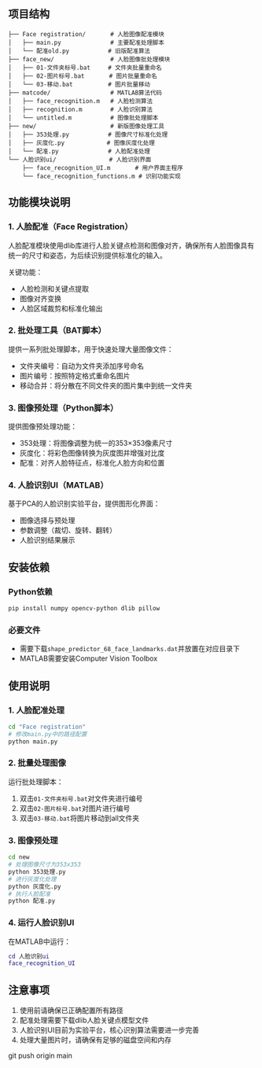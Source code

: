 ## 项目结构

```
├── Face registration/       # 人脸图像配准模块
│   ├── main.py              # 主要配准处理脚本
│   └── 配准old.py           # 旧版配准算法
├── face_new/                # 人脸图像批处理模块
│   ├── 01-文件夹标号.bat     # 文件夹批量重命名
│   ├── 02-图片标号.bat       # 图片批量重命名
│   └── 03-移动.bat          # 图片批量移动
├── matcode/                 # MATLAB算法代码
│   ├── face_recognition.m   # 人脸检测算法
│   ├── recognition.m        # 人脸识别算法
│   └── untitled.m           # 图像批处理脚本
├── new/                     # 新版图像处理工具
│   ├── 353处理.py           # 图像尺寸标准化处理
│   ├── 灰度化.py            # 图像灰度化处理
│   └── 配准.py              # 人脸配准处理
└── 人脸识别ui/               # 人脸识别界面
    ├── face_recognition_UI.m       # 用户界面主程序
    └── face_recognition_functions.m # 识别功能实现
```

## 功能模块说明

### 1. 人脸配准（Face Registration）

人脸配准模块使用dlib库进行人脸关键点检测和图像对齐，确保所有人脸图像具有统一的尺寸和姿态，为后续识别提供标准化的输入。

关键功能：
- 人脸检测和关键点提取
- 图像对齐变换
- 人脸区域裁剪和标准化输出

### 2. 批处理工具（BAT脚本）

提供一系列批处理脚本，用于快速处理大量图像文件：
- 文件夹编号：自动为文件夹添加序号命名
- 图片编号：按照特定格式重命名图片
- 移动合并：将分散在不同文件夹的图片集中到统一文件夹

### 3. 图像预处理（Python脚本）

提供图像预处理功能：
- 353处理：将图像调整为统一的353×353像素尺寸
- 灰度化：将彩色图像转换为灰度图并增强对比度
- 配准：对齐人脸特征点，标准化人脸方向和位置

### 4. 人脸识别UI（MATLAB）

基于PCA的人脸识别实验平台，提供图形化界面：
- 图像选择与预处理
- 参数调整（裁切、旋转、翻转）
- 人脸识别结果展示

## 安装依赖

### Python依赖

```bash
pip install numpy opencv-python dlib pillow
```

### 必要文件

- 需要下载`shape_predictor_68_face_landmarks.dat`并放置在对应目录下
- MATLAB需要安装Computer Vision Toolbox

## 使用说明

### 1. 人脸配准处理

```bash
cd "Face registration"
# 修改main.py中的路径配置
python main.py
```

### 2. 批量处理图像

运行批处理脚本：
1. 双击`01-文件夹标号.bat`对文件夹进行编号
2. 双击`02-图片标号.bat`对图片进行编号
3. 双击`03-移动.bat`将图片移动到all文件夹

### 3. 图像预处理

```bash
cd new
# 处理图像尺寸为353x353
python 353处理.py
# 进行灰度化处理
python 灰度化.py
# 执行人脸配准
python 配准.py
```

### 4. 运行人脸识别UI

在MATLAB中运行：
```matlab
cd 人脸识别ui
face_recognition_UI
```

## 注意事项

1. 使用前请确保已正确配置所有路径
2. 配准处理需要下载dlib人脸关键点模型文件
3. 人脸识别UI目前为实验平台，核心识别算法需要进一步完善
4. 处理大量图片时，请确保有足够的磁盘空间和内存

git push origin main